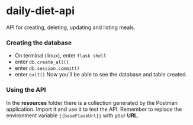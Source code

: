 # daily-diet-api
API for creating, deleting, updating and listing meals.

### Creating the database
- On terminal (linux), enter `flask shell`
- enter `db.create_all()`
- enter `db.session.commit()`
- enter `exit()`
Now you'll be able to see the database and table created.

### Using the API
In the **resources** folder there is a collection generated by the Postman application. Import it and use it to test the API. Remember to replace the environment variable `{{baseFlaskUrl}}` with your **URL**.

